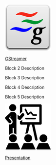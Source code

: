 

<div class="grid-container">
    <div class="grid-item">
        <a href="Gstreamer/">
        <img src="images/gstreamer.png" width="150" height="150">
        <p>GStreamer</p>
        </a>
    </div>
    <div class="grid-item">
        <p>Block 2 Description</p>
    </div>
    <div class="grid-item">
        <p>Block 3 Description</p>
    </div>
    <div class="grid-item">
        <p>Block 4 Description</p>
    </div>
    <div class="grid-item">
        <p>Block 5 Description</p>
    </div>
    <div class="grid-item">
    <a href="Presentation/">
        <img src="images/presentation.png" width="150" height="150">
        <p>Presentation</p>
        </a>
    </div>
</div>